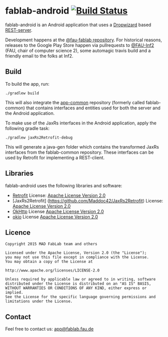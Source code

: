 # fablab-android [![Build Status](https://travis-ci.org/fau-fablab/fablab-android.svg?branch=master)](https://travis-ci.org/fau-fablab/fablab-android)

fablab-android is an Android application that uses a [Dropwizard](http://www.dropwizard.io) based [REST-server](https://github.com/fau-fablab/fablab-server).

Development happens at the [@fau-fablab repository](https://github.com/fau-fablab/fablab-android). For historical reasons, releases to the Google Play Store happen via pullrequests to [@FAU-Inf2](https://github.com/FAU-Inf2/fablab-android) (FAU, chair of computer science 2), some automagic travis build and a friendly email to the folks at Inf2.

## Build

To build the app, run:

	./gradlew build

This will also integrate the [app-common](https://github.com/fau-fablab/app-common) repository (formerly called fablab-common) that contains interfaces and entities used for both the server and the Android application.

To make use of the JaxRs interfaces in the Android application, apply the following gradle task:

	./gradlew jaxRs2Retrofit-debug

This will generate a java-gen folder which contains the transformed JaxRs interfaces from the fablab-common repository. These interfaces can be used by Retrofit for implementing a REST-client.


## Libraries
fablab-android uses the following libraries and software:
* [Retrofit](http://square.github.io/retrofit/) License: [Apache License Version 2.0](http://square.github.io/retrofit/#license)
* [JaxRs2Retrofit] (https://github.com/Maddoc42/JaxRs2Retrofit) License: [Apache License Version 2.0](https://github.com/Maddoc42/JaxRs2Retrofit#license)
* [OkHttp](http://square.github.io/okhttp/) License [Apache License Version 2.0](http://square.github.io/okhttp/#license)
* [okio](https://github.com/square/okio) License [Apache License Version 2.0](https://github.com/square/okio/blob/master/LICENSE.txt)

## Licence
    Copyright 2015 MAD FabLab team and others

    Licensed under the Apache License, Version 2.0 (the "License");
    you may not use this file except in compliance with the License.
    You may obtain a copy of the License at

    http://www.apache.org/licenses/LICENSE-2.0

    Unless required by applicable law or agreed to in writing, software
    distributed under the License is distributed on an "AS IS" BASIS,
    WITHOUT WARRANTIES OR CONDITIONS OF ANY KIND, either express or implied.
    See the License for the specific language governing permissions and
    limitations under the License.


## Contact
Feel free to contact us: app@fablab.fau.de

